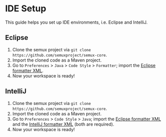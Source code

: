 # IDE Setup

This guide helps you set up IDE environments, i.e. Eclipse and IntelliJ.


## Eclipse

1. Clone the semux project via `git clone https://github.com/semuxproject/semux-core`.
2. Import the cloned code as a Maven project.
3. Go to `Preferences` > `Java` > `Code Style` > `Formatter`; import the 
[Eclipse formatter XML](https://raw.githubusercontent.com/semuxproject/semux-core/master/misc/formatter_eclipse.xml).
4. Now your workspace is ready!


## IntelliJ

1. Clone the semux project via `git clone https://github.com/semuxproject/semux-core`.
2. Import the cloned code as a Maven project.
3. Go to `Preferences` > `Code Style` > `Java`; import the 
[Eclipse formatter XML](https://raw.githubusercontent.com/semuxproject/semux-core/master/misc/formatter_eclipse.xml) and 
the [IntelliJ formatter XML](https://raw.githubusercontent.com/semuxproject/semux-core/master/misc/formatter_intellij.xml) (both are required).
4. Now your workspace is ready!
